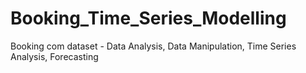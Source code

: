 # Booking_Time_Series_Modelling
Booking com dataset - Data Analysis, Data Manipulation, Time Series Analysis, Forecasting
